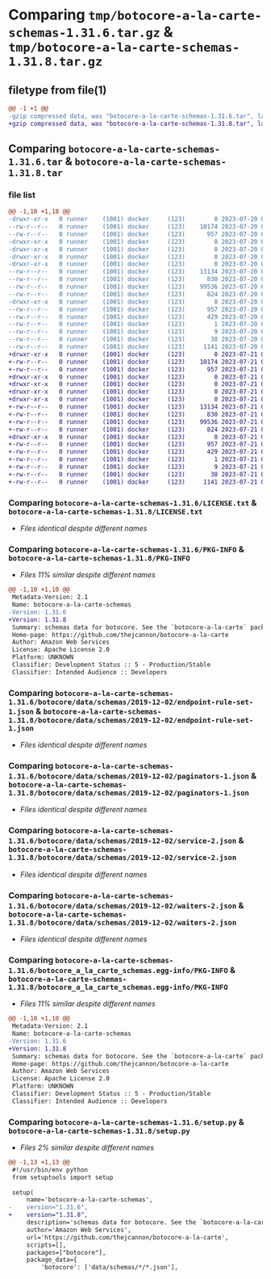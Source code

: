 # Comparing `tmp/botocore-a-la-carte-schemas-1.31.6.tar.gz` & `tmp/botocore-a-la-carte-schemas-1.31.8.tar.gz`

## filetype from file(1)

```diff
@@ -1 +1 @@
-gzip compressed data, was "botocore-a-la-carte-schemas-1.31.6.tar", last modified: Thu Jul 20 01:20:46 2023, max compression
+gzip compressed data, was "botocore-a-la-carte-schemas-1.31.8.tar", last modified: Fri Jul 21 01:21:56 2023, max compression
```

## Comparing `botocore-a-la-carte-schemas-1.31.6.tar` & `botocore-a-la-carte-schemas-1.31.8.tar`

### file list

```diff
@@ -1,18 +1,18 @@
-drwxr-xr-x   0 runner    (1001) docker     (123)        0 2023-07-20 01:20:46.606927 botocore-a-la-carte-schemas-1.31.6/
--rw-r--r--   0 runner    (1001) docker     (123)    10174 2023-07-20 01:20:46.000000 botocore-a-la-carte-schemas-1.31.6/LICENSE.txt
--rw-r--r--   0 runner    (1001) docker     (123)      957 2023-07-20 01:20:46.606927 botocore-a-la-carte-schemas-1.31.6/PKG-INFO
-drwxr-xr-x   0 runner    (1001) docker     (123)        0 2023-07-20 01:20:46.602927 botocore-a-la-carte-schemas-1.31.6/botocore/
-drwxr-xr-x   0 runner    (1001) docker     (123)        0 2023-07-20 01:20:46.602927 botocore-a-la-carte-schemas-1.31.6/botocore/data/
-drwxr-xr-x   0 runner    (1001) docker     (123)        0 2023-07-20 01:20:46.602927 botocore-a-la-carte-schemas-1.31.6/botocore/data/schemas/
-drwxr-xr-x   0 runner    (1001) docker     (123)        0 2023-07-20 01:20:46.606927 botocore-a-la-carte-schemas-1.31.6/botocore/data/schemas/2019-12-02/
--rw-r--r--   0 runner    (1001) docker     (123)    13134 2023-07-20 01:19:55.000000 botocore-a-la-carte-schemas-1.31.6/botocore/data/schemas/2019-12-02/endpoint-rule-set-1.json
--rw-r--r--   0 runner    (1001) docker     (123)      830 2023-07-20 01:19:55.000000 botocore-a-la-carte-schemas-1.31.6/botocore/data/schemas/2019-12-02/paginators-1.json
--rw-r--r--   0 runner    (1001) docker     (123)    99536 2023-07-20 01:19:55.000000 botocore-a-la-carte-schemas-1.31.6/botocore/data/schemas/2019-12-02/service-2.json
--rw-r--r--   0 runner    (1001) docker     (123)      824 2023-07-20 01:19:55.000000 botocore-a-la-carte-schemas-1.31.6/botocore/data/schemas/2019-12-02/waiters-2.json
-drwxr-xr-x   0 runner    (1001) docker     (123)        0 2023-07-20 01:20:46.606927 botocore-a-la-carte-schemas-1.31.6/botocore_a_la_carte_schemas.egg-info/
--rw-r--r--   0 runner    (1001) docker     (123)      957 2023-07-20 01:20:46.000000 botocore-a-la-carte-schemas-1.31.6/botocore_a_la_carte_schemas.egg-info/PKG-INFO
--rw-r--r--   0 runner    (1001) docker     (123)      429 2023-07-20 01:20:46.000000 botocore-a-la-carte-schemas-1.31.6/botocore_a_la_carte_schemas.egg-info/SOURCES.txt
--rw-r--r--   0 runner    (1001) docker     (123)        1 2023-07-20 01:20:46.000000 botocore-a-la-carte-schemas-1.31.6/botocore_a_la_carte_schemas.egg-info/dependency_links.txt
--rw-r--r--   0 runner    (1001) docker     (123)        9 2023-07-20 01:20:46.000000 botocore-a-la-carte-schemas-1.31.6/botocore_a_la_carte_schemas.egg-info/top_level.txt
--rw-r--r--   0 runner    (1001) docker     (123)       38 2023-07-20 01:20:46.606927 botocore-a-la-carte-schemas-1.31.6/setup.cfg
--rw-r--r--   0 runner    (1001) docker     (123)     1141 2023-07-20 01:20:46.000000 botocore-a-la-carte-schemas-1.31.6/setup.py
+drwxr-xr-x   0 runner    (1001) docker     (123)        0 2023-07-21 01:21:56.879575 botocore-a-la-carte-schemas-1.31.8/
+-rw-r--r--   0 runner    (1001) docker     (123)    10174 2023-07-21 01:21:56.000000 botocore-a-la-carte-schemas-1.31.8/LICENSE.txt
+-rw-r--r--   0 runner    (1001) docker     (123)      957 2023-07-21 01:21:56.879575 botocore-a-la-carte-schemas-1.31.8/PKG-INFO
+drwxr-xr-x   0 runner    (1001) docker     (123)        0 2023-07-21 01:21:56.879575 botocore-a-la-carte-schemas-1.31.8/botocore/
+drwxr-xr-x   0 runner    (1001) docker     (123)        0 2023-07-21 01:21:56.879575 botocore-a-la-carte-schemas-1.31.8/botocore/data/
+drwxr-xr-x   0 runner    (1001) docker     (123)        0 2023-07-21 01:21:56.879575 botocore-a-la-carte-schemas-1.31.8/botocore/data/schemas/
+drwxr-xr-x   0 runner    (1001) docker     (123)        0 2023-07-21 01:21:56.879575 botocore-a-la-carte-schemas-1.31.8/botocore/data/schemas/2019-12-02/
+-rw-r--r--   0 runner    (1001) docker     (123)    13134 2023-07-21 01:21:06.000000 botocore-a-la-carte-schemas-1.31.8/botocore/data/schemas/2019-12-02/endpoint-rule-set-1.json
+-rw-r--r--   0 runner    (1001) docker     (123)      830 2023-07-21 01:21:06.000000 botocore-a-la-carte-schemas-1.31.8/botocore/data/schemas/2019-12-02/paginators-1.json
+-rw-r--r--   0 runner    (1001) docker     (123)    99536 2023-07-21 01:21:06.000000 botocore-a-la-carte-schemas-1.31.8/botocore/data/schemas/2019-12-02/service-2.json
+-rw-r--r--   0 runner    (1001) docker     (123)      824 2023-07-21 01:21:06.000000 botocore-a-la-carte-schemas-1.31.8/botocore/data/schemas/2019-12-02/waiters-2.json
+drwxr-xr-x   0 runner    (1001) docker     (123)        0 2023-07-21 01:21:56.879575 botocore-a-la-carte-schemas-1.31.8/botocore_a_la_carte_schemas.egg-info/
+-rw-r--r--   0 runner    (1001) docker     (123)      957 2023-07-21 01:21:56.000000 botocore-a-la-carte-schemas-1.31.8/botocore_a_la_carte_schemas.egg-info/PKG-INFO
+-rw-r--r--   0 runner    (1001) docker     (123)      429 2023-07-21 01:21:56.000000 botocore-a-la-carte-schemas-1.31.8/botocore_a_la_carte_schemas.egg-info/SOURCES.txt
+-rw-r--r--   0 runner    (1001) docker     (123)        1 2023-07-21 01:21:56.000000 botocore-a-la-carte-schemas-1.31.8/botocore_a_la_carte_schemas.egg-info/dependency_links.txt
+-rw-r--r--   0 runner    (1001) docker     (123)        9 2023-07-21 01:21:56.000000 botocore-a-la-carte-schemas-1.31.8/botocore_a_la_carte_schemas.egg-info/top_level.txt
+-rw-r--r--   0 runner    (1001) docker     (123)       38 2023-07-21 01:21:56.879575 botocore-a-la-carte-schemas-1.31.8/setup.cfg
+-rw-r--r--   0 runner    (1001) docker     (123)     1141 2023-07-21 01:21:56.000000 botocore-a-la-carte-schemas-1.31.8/setup.py
```

### Comparing `botocore-a-la-carte-schemas-1.31.6/LICENSE.txt` & `botocore-a-la-carte-schemas-1.31.8/LICENSE.txt`

 * *Files identical despite different names*

### Comparing `botocore-a-la-carte-schemas-1.31.6/PKG-INFO` & `botocore-a-la-carte-schemas-1.31.8/PKG-INFO`

 * *Files 11% similar despite different names*

```diff
@@ -1,10 +1,10 @@
 Metadata-Version: 2.1
 Name: botocore-a-la-carte-schemas
-Version: 1.31.6
+Version: 1.31.8
 Summary: schemas data for botocore. See the `botocore-a-la-carte` package for more info.
 Home-page: https://github.com/thejcannon/botocore-a-la-carte
 Author: Amazon Web Services
 License: Apache License 2.0
 Platform: UNKNOWN
 Classifier: Development Status :: 5 - Production/Stable
 Classifier: Intended Audience :: Developers
```

### Comparing `botocore-a-la-carte-schemas-1.31.6/botocore/data/schemas/2019-12-02/endpoint-rule-set-1.json` & `botocore-a-la-carte-schemas-1.31.8/botocore/data/schemas/2019-12-02/endpoint-rule-set-1.json`

 * *Files identical despite different names*

### Comparing `botocore-a-la-carte-schemas-1.31.6/botocore/data/schemas/2019-12-02/paginators-1.json` & `botocore-a-la-carte-schemas-1.31.8/botocore/data/schemas/2019-12-02/paginators-1.json`

 * *Files identical despite different names*

### Comparing `botocore-a-la-carte-schemas-1.31.6/botocore/data/schemas/2019-12-02/service-2.json` & `botocore-a-la-carte-schemas-1.31.8/botocore/data/schemas/2019-12-02/service-2.json`

 * *Files identical despite different names*

### Comparing `botocore-a-la-carte-schemas-1.31.6/botocore/data/schemas/2019-12-02/waiters-2.json` & `botocore-a-la-carte-schemas-1.31.8/botocore/data/schemas/2019-12-02/waiters-2.json`

 * *Files identical despite different names*

### Comparing `botocore-a-la-carte-schemas-1.31.6/botocore_a_la_carte_schemas.egg-info/PKG-INFO` & `botocore-a-la-carte-schemas-1.31.8/botocore_a_la_carte_schemas.egg-info/PKG-INFO`

 * *Files 11% similar despite different names*

```diff
@@ -1,10 +1,10 @@
 Metadata-Version: 2.1
 Name: botocore-a-la-carte-schemas
-Version: 1.31.6
+Version: 1.31.8
 Summary: schemas data for botocore. See the `botocore-a-la-carte` package for more info.
 Home-page: https://github.com/thejcannon/botocore-a-la-carte
 Author: Amazon Web Services
 License: Apache License 2.0
 Platform: UNKNOWN
 Classifier: Development Status :: 5 - Production/Stable
 Classifier: Intended Audience :: Developers
```

### Comparing `botocore-a-la-carte-schemas-1.31.6/setup.py` & `botocore-a-la-carte-schemas-1.31.8/setup.py`

 * *Files 2% similar despite different names*

```diff
@@ -1,13 +1,13 @@
 #!/usr/bin/env python
 from setuptools import setup
 
 setup(
     name='botocore-a-la-carte-schemas',
-    version="1.31.6",
+    version="1.31.8",
     description='schemas data for botocore. See the `botocore-a-la-carte` package for more info.',
     author='Amazon Web Services',
     url='https://github.com/thejcannon/botocore-a-la-carte',
     scripts=[],
     packages=["botocore"],
     package_data={
         'botocore': ['data/schemas/*/*.json'],
```

